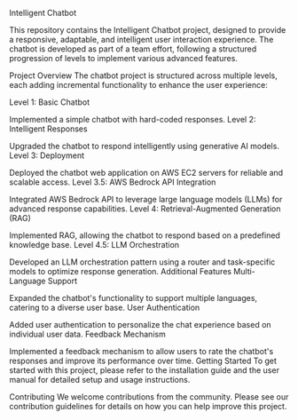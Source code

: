 
Intelligent Chatbot

This repository contains the Intelligent Chatbot project, designed to provide a responsive, adaptable, and intelligent user interaction experience. The chatbot is developed as part of a team effort, following a structured progression of levels to implement various advanced features.

Project Overview
The chatbot project is structured across multiple levels, each adding incremental functionality to enhance the user experience:

Level 1: Basic Chatbot

Implemented a simple chatbot with hard-coded responses.
Level 2: Intelligent Responses

Upgraded the chatbot to respond intelligently using generative AI models.
Level 3: Deployment

Deployed the chatbot web application on AWS EC2 servers for reliable and scalable access.
Level 3.5: AWS Bedrock API Integration

Integrated AWS Bedrock API to leverage large language models (LLMs) for advanced response capabilities.
Level 4: Retrieval-Augmented Generation (RAG)

Implemented RAG, allowing the chatbot to respond based on a predefined knowledge base.
Level 4.5: LLM Orchestration

Developed an LLM orchestration pattern using a router and task-specific models to optimize response generation.
Additional Features
Multi-Language Support

Expanded the chatbot's functionality to support multiple languages, catering to a diverse user base.
User Authentication

Added user authentication to personalize the chat experience based on individual user data.
Feedback Mechanism

Implemented a feedback mechanism to allow users to rate the chatbot's responses and improve its performance over time.
Getting Started
To get started with this project, please refer to the installation guide and the user manual for detailed setup and usage instructions.

Contributing
We welcome contributions from the community. Please see our contribution guidelines for details on how you can help improve this project.

